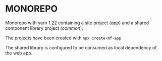 # MONOREPO

Monorepo with yarn 1.22 containing a site project (*app*) and a shared component library project (*common*).

The projects have been created with `npx create-mf-app`

The shared library is configured to be consumed as local dependency of the web app.

